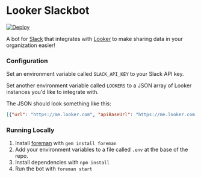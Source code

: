 # Looker Slackbot

[![Deploy](https://www.herokucdn.com/deploy/button.png)](https://heroku.com/deploy)

A bot for [Slack](http://slack.com) that integrates with [Looker](http://slack.com) to make sharing data in your organization easier!

### Configuration

Set an environment variable called `SLACK_API_KEY` to your Slack API key.

Set another environment variable called `LOOKERS` to a JSON array of Looker instances you'd like to integrate with.

The JSON should look something like this:

```json
[{"url": "https://me.looker.com", "apiBaseUrl": "https://me.looker.com:19999/api/3.0", "clientId": "abcdefghjkl", "clientSecret": "abcdefghjkl"},{"url": "https://me-staging.looker.com", "apiBaseUrl": "https://me-staging.looker.com:19999/api/3.0", "clientId": "abcdefghjkl", "clientSecret": "abcdefghjkl"}]
```

### Running Locally

1. Install [foreman](https://github.com/ddollar/foreman) with `gem install foreman`
2. Add your environment variables to a file called `.env` at the base of the repo.
3. Install dependencies with `npm install`
3. Run the bot with `foreman start`

